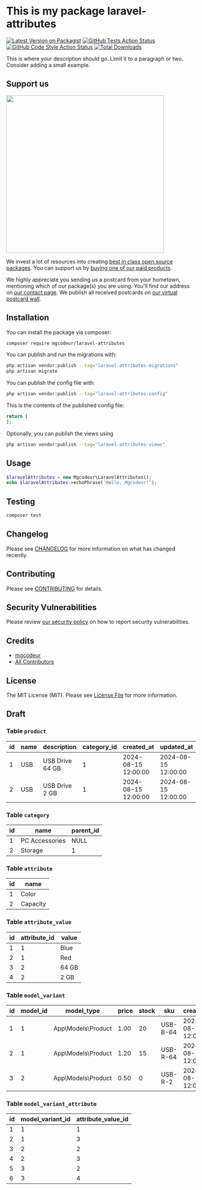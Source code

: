 # This is my package laravel-attributes

[![Latest Version on Packagist](https://img.shields.io/packagist/v/mgcodeur/laravel-attributes.svg?style=flat-square)](https://packagist.org/packages/mgcodeur/laravel-attributes)
[![GitHub Tests Action Status](https://img.shields.io/github/actions/workflow/status/mgcodeur/laravel-attributes/run-tests.yml?branch=main&label=tests&style=flat-square)](https://github.com/mgcodeur/laravel-attributes/actions?query=workflow%3Arun-tests+branch%3Amain)
[![GitHub Code Style Action Status](https://img.shields.io/github/actions/workflow/status/mgcodeur/laravel-attributes/fix-php-code-style-issues.yml?branch=main&label=code%20style&style=flat-square)](https://github.com/mgcodeur/laravel-attributes/actions?query=workflow%3A"Fix+PHP+code+style+issues"+branch%3Amain)
[![Total Downloads](https://img.shields.io/packagist/dt/mgcodeur/laravel-attributes.svg?style=flat-square)](https://packagist.org/packages/mgcodeur/laravel-attributes)

This is where your description should go. Limit it to a paragraph or two. Consider adding a small example.

## Support us

[<img src="https://github-ads.s3.eu-central-1.amazonaws.com/laravel-attributes.jpg?t=1" width="419px" />](https://spatie.be/github-ad-click/laravel-attributes)

We invest a lot of resources into creating [best in class open source packages](https://spatie.be/open-source). You can support us by [buying one of our paid products](https://spatie.be/open-source/support-us).

We highly appreciate you sending us a postcard from your hometown, mentioning which of our package(s) you are using. You'll find our address on [our contact page](https://spatie.be/about-us). We publish all received postcards on [our virtual postcard wall](https://spatie.be/open-source/postcards).

## Installation

You can install the package via composer:

```bash
composer require mgcodeur/laravel-attributes
```

You can publish and run the migrations with:

```bash
php artisan vendor:publish --tag="laravel-attributes-migrations"
php artisan migrate
```

You can publish the config file with:

```bash
php artisan vendor:publish --tag="laravel-attributes-config"
```

This is the contents of the published config file:

```php
return [
];
```

Optionally, you can publish the views using

```bash
php artisan vendor:publish --tag="laravel-attributes-views"
```

## Usage

```php
$laravelAttributes = new Mgcodeur\LaravelAttributes();
echo $laravelAttributes->echoPhrase('Hello, Mgcodeur!');
```

## Testing

```bash
composer test
```

## Changelog

Please see [CHANGELOG](CHANGELOG.md) for more information on what has changed recently.

## Contributing

Please see [CONTRIBUTING](CONTRIBUTING.md) for details.

## Security Vulnerabilities

Please review [our security policy](../../security/policy) on how to report security vulnerabilities.

## Credits

- [mgcodeur](https://github.com/mgcodeur)
- [All Contributors](../../contributors)

## License

The MIT License (MIT). Please see [License File](LICENSE.md) for more information.

## Draft

### Table `product`

| id  | name | description         | category_id | created_at          | updated_at          |
|-----|------|---------------------|-------------|---------------------|---------------------|
| 1   | USB  | USB Drive 64 GB      | 1           | 2024-08-15 12:00:00 | 2024-08-15 12:00:00 |
| 2   | USB  | USB Drive 2 GB       | 1           | 2024-08-15 12:00:00 | 2024-08-15 12:00:00 |

### Table `category`

| id  | name           | parent_id |
|-----|----------------|-----------|
| 1   | PC Accessories | NULL      |
| 2   | Storage        | 1         |

### Table `attribute`

| id  | name     |
|-----|----------|
| 1   | Color    |
| 2   | Capacity |

### Table `attribute_value`

| id  | attribute_id | value  |
|-----|--------------|--------|
| 1   | 1            | Blue   |
| 2   | 1            | Red    |
| 3   | 2            | 64 GB  |
| 4   | 2            | 2 GB   |

### Table `model_variant`

| id  | model_id | model_type             | price | stock | sku       | created_at          | updated_at          |
|-----|----------|------------------------|-------|-------|-----------|---------------------|---------------------|
| 1   | 1        | App\Models\Product     | 1.00  | 20    | USB-B-64  | 2024-08-15 12:00:00 | 2024-08-15 12:00:00 |
| 2   | 1        | App\Models\Product     | 1.20  | 15    | USB-R-64  | 2024-08-15 12:00:00 | 2024-08-15 12:00:00 |
| 3   | 2        | App\Models\Product     | 0.50  | 0     | USB-R-2   | 2024-08-15 12:00:00 | 2024-08-15 12:00:00 |

### Table `model_variant_attribute`

| id  | model_variant_id | attribute_value_id |
|-----|------------------|--------------------|
| 1   | 1                | 1                  |  // Color: Blue
| 2   | 1                | 3                  |  // Capacity: 64 GB
| 3   | 2                | 2                  |  // Color: Red
| 4   | 2                | 3                  |  // Capacity: 64 GB
| 5   | 3                | 2                  |  // Color: Red
| 6   | 3                | 4                  |  // Capacity: 2 GB
